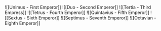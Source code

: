 ![[Unimus - First Emperor]]
![[Duo - Second Emperor]]
![[Tertia - Third Empress]]
![[Tetrus - Fourth Emperor]]
![[Quintavius - Fifth Emperor]]
![[Sextus - Sixth Emperor]]
![[Septimus - Seventh Emperor]]
![[Octavian - Eighth Emperor]]
